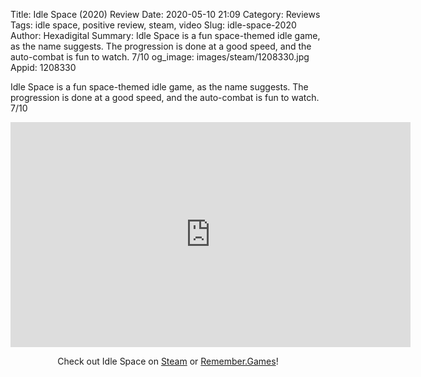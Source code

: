 Title: Idle Space (2020) Review
Date: 2020-05-10 21:09
Category: Reviews
Tags: idle space, positive review, steam, video
Slug: idle-space-2020
Author: Hexadigital
Summary: Idle Space is a fun space-themed idle game, as the name suggests. The progression is done at a good speed, and the auto-combat is fun to watch. 7/10
og_image: images/steam/1208330.jpg
Appid: 1208330

Idle Space is a fun space-themed idle game, as the name suggests. The progression is done at a good speed, and the auto-combat is fun to watch. 7/10

<center><iframe src="https://www.youtube.com/embed/EWWVgoFsgrU?feature=oembed" allow="accelerometer; autoplay; encrypted-media; gyroscope; picture-in-picture" width="640" height="360" frameborder="0"></iframe>

Check out Idle Space on [Steam](https://store.steampowered.com/app/1208330/?curator_clanid=34633900) or [Remember.Games](https://remember.games/game/739/)!</center>